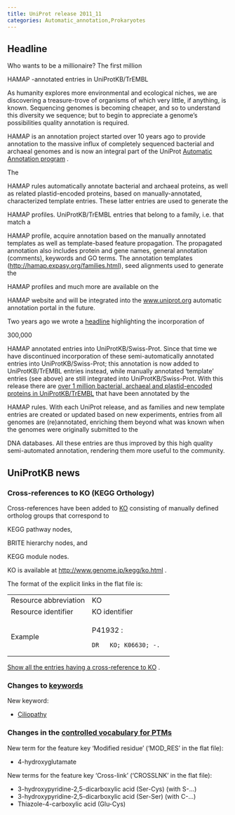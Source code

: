 ```yaml
---
title: UniProt release 2011_11
categories: Automatic_annotation,Prokaryotes
---
```


## Headline

Who wants to be a millionaire? The first million

HAMAP -annotated entries in UniProtKB/TrEMBL

As humanity explores more environmental and ecological niches, we are discovering a treasure-trove of organisms of which very little, if anything, is known. Sequencing genomes is becoming cheaper, and so to understand this diversity we sequence; but to begin to appreciate a genome’s possibilities quality annotation is required.

HAMAP is an annotation project started over 10 years ago to provide annotation to the massive influx of completely sequenced bacterial and archaeal genomes and is now an integral part of the UniProt [Automatic Annotation program](http://www.uniprot.org/help/automatic_annotation) .

The

HAMAP rules automatically annotate bacterial and archaeal proteins, as well as related plastid-encoded proteins, based on manually-annotated, characterized template entries. These latter entries are used to generate the

HAMAP profiles. UniProtKB/TrEMBL entries that belong to a family, i.e. that match a

HAMAP profile, acquire annotation based on the manually annotated templates as well as template-based feature propagation. The propagated annotation also includes protein and gene names, general annotation (comments), keywords and GO terms. The annotation templates (http://hamap.expasy.org/families.html), seed alignments used to generate the

HAMAP profiles and much more are available on the

HAMAP website and will be integrated into the www.uniprot.org automatic annotation portal in the future.

Two years ago we wrote a [headline](http://www.uniprot.org/news/2009/09/22/release) highlighting the incorporation of

300,000

HAMAP annotated entries into UniProtKB/Swiss-Prot. Since that time we have discontinued incorporation of these semi-automatically annotated entries into UniProtKB/Swiss-Prot; this annotation is now added to UniProtKB/TrEMBL entries instead, while manually annotated ‘template’ entries (see above) are still integrated into UniProtKB/Swiss-Prot. With this release there are [over 1 million bacterial, archaeal and plastid-encoded proteins in UniProtKB/TrEMBL](http://www.uniprot.org/uniprot/?query=source:HAMAP+reviewed:no) that have been annotated by the

HAMAP rules. With each UniProt release, and as families and new template entries are created or updated based on new experiments, entries from all genomes are (re)annotated, enriching them beyond what was known when the genomes were originally submitted to the

DNA databases. All these entries are thus improved by this high quality semi-automated annotation, rendering them more useful to the community.

## UniProtKB news

### Cross-references to KO (KEGG Orthology)

Cross-references have been added to [KO](http://www.genome.jp/kegg/ko.html) consisting of manually defined ortholog groups that correspond to

KEGG pathway nodes,

BRITE hierarchy nodes, and

KEGG module nodes.

KO is available at <http://www.genome.jp/kegg/ko.html> .

The format of the explicit links in the flat file is:

<table><colgroup><col style="width: 50%" /><col style="width: 50%" /></colgroup><tbody><tr class="odd"><td>Resource abbreviation</td><td>KO</td></tr><tr class="even"><td>Resource identifier</td><td>KO identifier</td></tr><tr class="odd"><td>Example</td><td><p>P41932 :</p><pre><code>DR   KO; K06630; -.</code></pre></td></tr></tbody></table>

[Show all the entries having a cross-reference to KO](http://www.uniprot.org/uniprot/?query=database:ko) .

### Changes to [keywords](https://ftp.uniprot.org/pub/databases/uniprot/current_release/knowledgebase/complete/docs/keywlist)

New keyword:

-   [Ciliopathy](http://www.uniprot.org/keywords/KW-1186)

### Changes in the [controlled vocabulary for PTMs](https://ftp.uniprot.org/pub/databases/uniprot/current_release/knowledgebase/complete/docs/ptmlist)

New term for the feature key ‘Modified residue’ (‘MOD\_RES’ in the flat file):

-   4-hydroxyglutamate

New terms for the feature key ‘Cross-link’ (‘CROSSLNK’ in the flat file):

-   3-hydroxypyridine-2,5-dicarboxylic acid (Ser-Cys) (with S-...)
-   3-hydroxypyridine-2,5-dicarboxylic acid (Ser-Ser) (with C-...)
-   Thiazole-4-carboxylic acid (Glu-Cys)
